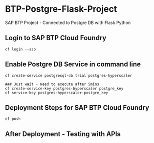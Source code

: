 # BTP-Postgre-Flask-Project
SAP BTP Project - Connected to Postgre DB with Flask Python 




## Login to SAP BTP Cloud Foundry
```
cf login --sso
```
## Enable Postgre DB Service in command line
```
cf create-service postgresql-db trial postgres-hyperscaler

### Just wait - Need to execute after 5mins
cf create-service-key postgres-hyperscaler postgre_key      
cf service-key postgres-hyperscaler-postgre_key
```


## Deployment Steps for SAP BTP Cloud Foundry

```
cf push
```
## After Deployment - Testing with APIs

